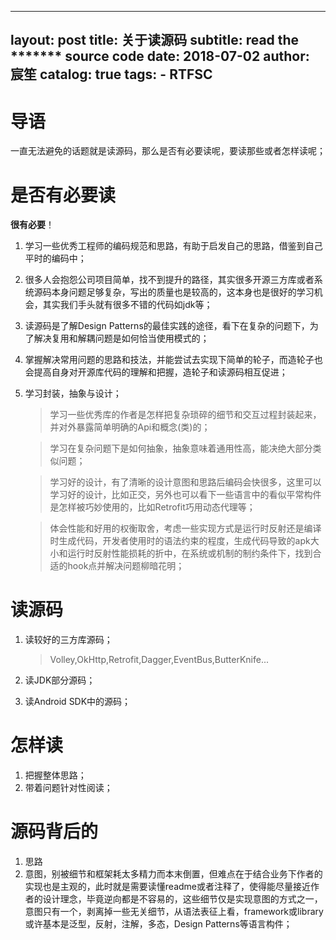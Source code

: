
---
layout:     post
title:      关于读源码
subtitle:   read the ******* source code
date:       2018-07-02
author:     宸笙
catalog: true
tags:
    - RTFSC
---


# 导语

一直无法避免的话题就是读源码，那么是否有必要读呢，要读那些或者怎样读呢；
# 是否有必要读

**很有必要**！
1. 学习一些优秀工程师的编码规范和思路，有助于启发自己的思路，借鉴到自己平时的编码中；
2. 很多人会抱怨公司项目简单，找不到提升的路径，其实很多开源三方库或者系统源码本身问题足够复杂，写出的质量也是较高的，这本身也是很好的学习机会，其实我们手头就有很多不错的代码如jdk等；
3. 读源码是了解Design Patterns的最佳实践的途径，看下在复杂的问题下，为了解决复用和解耦问题是如何恰当使用模式的；
4. 掌握解决常用问题的思路和技法，并能尝试去实现下简单的轮子，而造轮子也会提高自身对开源库代码的理解和把握，造轮子和读源码相互促进；
5. 学习封装，抽象与设计；

    > 学习一些优秀库的作者是怎样把复杂琐碎的细节和交互过程封装起来，并对外暴露简单明确的Api和概念(类)的；
    
    > 学习在复杂问题下是如何抽象，抽象意味着通用性高，能决绝大部分类似问题；
    
    > 学习好的设计，有了清晰的设计意图和思路后编码会快很多，这里可以学习好的设计，比如正交，另外也可以看下一些语言中的看似平常构件是怎样被巧妙使用的，比如Retrofit巧用动态代理等；
    
    > 体会性能和好用的权衡取舍，考虑一些实现方式是运行时反射还是编译时生成代码，开发者使用时的语法约束的程度，生成代码导致的apk大小和运行时反射性能损耗的折中，在系统或机制的制约条件下，找到合适的hook点并解决问题柳暗花明；

# 读源码

1. 读较好的三方库源码；

    > Volley,OkHttp,Retrofit,Dagger,EventBus,ButterKnife...
    
2. 读JDK部分源码；
3. 读Android SDK中的源码；

# 怎样读

1. 把握整体思路；
2. 带着问题针对性阅读；

# 源码背后的

1. 思路
2. 意图，别被细节和框架耗太多精力而本末倒置，但难点在于结合业务下作者的实现也是主观的，此时就是需要读懂readme或者注释了，使得能尽量接近作者的设计理念，毕竟逆向都是不容易的，这些细节仅是实现意图的方式之一，意图只有一个，剥离掉一些无关细节，从语法表征上看，framework或library或许基本是泛型，反射，注解，多态，Design Patterns等语言构件；
